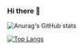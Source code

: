 ### Hi there 👋

![Anurag's GitHub stats](https://github-readme-stats.vercel.app/api?username=vitorcorreasx&show_icons=true&theme=radical)

[![Top Langs](https://github-readme-stats.vercel.app/api/top-langs/?username=vitorcorreasx)](https://github.com/vitorcorreasx/github-readme-stats)
